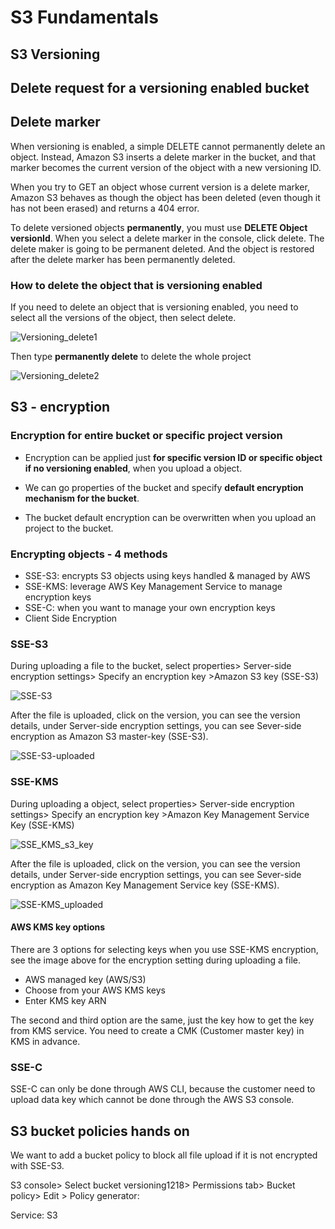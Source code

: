 # S3 Fundamentals

## S3 Versioning

## Delete request for a versioning enabled bucket

## Delete marker

When versioning is enabled, a simple DELETE cannot permanently delete an object. Instead, Amazon S3 inserts a delete marker in the bucket, and that marker becomes the current version of the object with a new versioning ID.

When you try to GET an object whose current version is a delete marker, Amazon S3 behaves as though the object has been deleted (even though it has not been erased) and returns a 404 error.

To delete versioned objects **permanently**, you must use **DELETE Object versionId**. When you select a delete marker in the console, click delete. The delete maker is going to be permanent deleted. And the object is restored after the delete marker has been permanently deleted. 

### How to delete the object that is versioning enabled

If you need to delete an object that is versioning enabled, you need to select all the versions of the object, then select delete.

![Versioning_delete1](/S3_images/Versioning_delete1.png)



Then type **permanently delete** to delete the whole project

![Versioning_delete2](/S3_images/Versioning_delete2.png)

## S3 - encryption

### Encryption for entire bucket or specific project version

* Encryption can be applied just **for specific version ID or specific object if no versioning enabled**, when you upload a object. 

* We can go properties of the bucket and specify **default encryption mechanism for the bucket**. 

* The bucket default encryption can be overwritten when you upload an project to the bucket.

### Encrypting objects - 4 methods

* SSE-S3: encrypts S3 objects using keys handled & managed by AWS
* SSE-KMS: leverage AWS Key Management Service to manage encryption keys
* SSE-C: when you want to manage your own encryption keys
* Client Side Encryption

### SSE-S3

During uploading a file to the bucket, select properties> Server-side encryption settings> Specify an encryption key >Amazon S3 key (SSE-S3) 

![SSE-S3](/S3_images/SSE-S3.png)



After the file is uploaded, click on the version, you can see the version details, under Server-side encryption settings, you can see Sever-side encryption as Amazon S3 master-key (SSE-S3).

![SSE-S3-uploaded](/S3_images/SSE-S3-uploaded.png)

### SSE-KMS

During uploading a object, select properties> Server-side encryption settings> Specify an encryption key >Amazon Key Management Service Key (SSE-KMS) 

![SSE_KMS_s3_key](/S3_images/SSE_KMS_s3_key.png)

After the file is uploaded, click on the version, you can see the version details, under Server-side encryption settings, you can see Sever-side encryption as Amazon Key Management Service key (SSE-KMS).

![SSE-KMS_uploaded](/S3_images/SSE-KMS_uploaded.png)

#### AWS KMS key options

There are 3 options for selecting keys when you use SSE-KMS encryption, see the image above for the encryption setting during uploading a file.

* AWS managed key (AWS/S3)
* Choose from your AWS KMS keys
* Enter KMS key ARN

The second and third option are the same, just the key how to get the key from KMS service. You need to create a CMK (Customer master key) in KMS in advance. 

### SSE-C

SSE-C can only be done through AWS CLI, because the customer need to upload data key which cannot be done through the AWS S3 console.

## S3 bucket policies hands on

We want to add a bucket policy to block all file upload if it is not encrypted with SSE-S3.

S3 console> Select bucket versioning1218> Permissions tab> Bucket policy> Edit > Policy generator:

Service: S3

